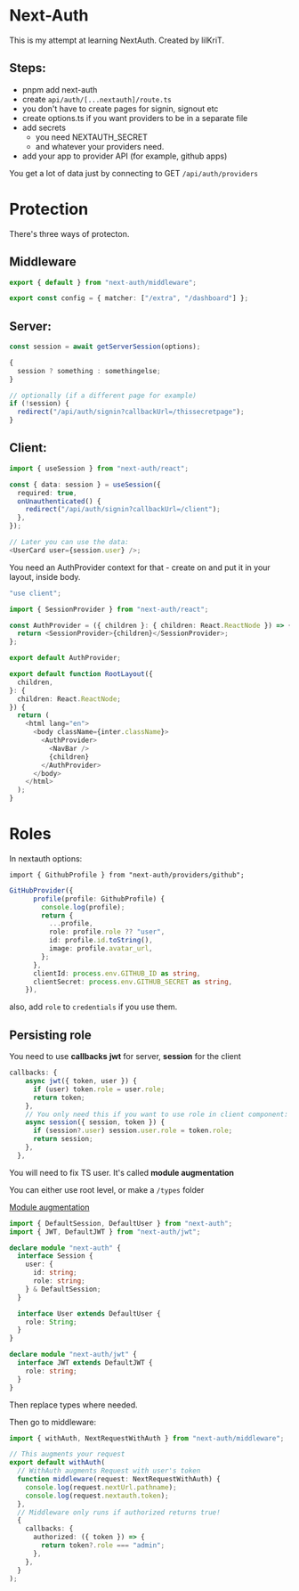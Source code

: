 # Next-Auth

This is my attempt at learning NextAuth. Created by lilKriT.

## Steps:

- pnpm add next-auth
- create `api/auth/[...nextauth]/route.ts`
- you don't have to create pages for signin, signout etc
- create options.ts if you want providers to be in a separate file
- add secrets
  - you need NEXTAUTH_SECRET
  - and whatever your providers need.
- add your app to provider API (for example, github apps)

You get a lot of data just by connecting to GET `/api/auth/providers`

# Protection

There's three ways of protecton.

## Middleware

```ts
export { default } from "next-auth/middleware";

export const config = { matcher: ["/extra", "/dashboard"] };
```

## Server:

```ts
const session = await getServerSession(options);

{
  session ? something : somethingelse;
}

// optionally (if a different page for example)
if (!session) {
  redirect("/api/auth/signin?callbackUrl=/thissecretpage");
}
```

## Client:

```ts
import { useSession } from "next-auth/react";

const { data: session } = useSession({
  required: true,
  onUnauthenticated() {
    redirect("/api/auth/signin?callbackUrl=/client");
  },
});

// Later you can use the data:
<UserCard user={session.user} />;
```

You need an AuthProvider context for that - create on and put it in your layout, inside body.

```ts
"use client";

import { SessionProvider } from "next-auth/react";

const AuthProvider = ({ children }: { children: React.ReactNode }) => {
  return <SessionProvider>{children}</SessionProvider>;
};

export default AuthProvider;
```

```ts
export default function RootLayout({
  children,
}: {
  children: React.ReactNode;
}) {
  return (
    <html lang="en">
      <body className={inter.className}>
        <AuthProvider>
          <NavBar />
          {children}
        </AuthProvider>
      </body>
    </html>
  );
}
```

# Roles

In nextauth options:

`import { GithubProfile } from "next-auth/providers/github";`

```ts
GitHubProvider({
      profile(profile: GithubProfile) {
        console.log(profile);
        return {
          ...profile,
          role: profile.role ?? "user",
          id: profile.id.toString(),
          image: profile.avatar_url,
        };
      },
      clientId: process.env.GITHUB_ID as string,
      clientSecret: process.env.GITHUB_SECRET as string,
    }),
```

also, add `role` to `credentials` if you use them.

## Persisting role

You need to use **callbacks**
**jwt** for server, **session** for the client

```ts
callbacks: {
    async jwt({ token, user }) {
      if (user) token.role = user.role;
      return token;
    },
    // You only need this if you want to use role in client component:
    async session({ session, token }) {
      if (session?.user) session.user.role = token.role;
      return session;
    },
  },
```

You will need to fix TS user.
It's called **module augmentation**

You can either use root level, or make a `/types` folder

[Module augmentation](https://next-auth.js.org/getting-started/typescript#module-augmentation)

```ts
import { DefaultSession, DefaultUser } from "next-auth";
import { JWT, DefaultJWT } from "next-auth/jwt";

declare module "next-auth" {
  interface Session {
    user: {
      id: string;
      role: string;
    } & DefaultSession;
  }

  interface User extends DefaultUser {
    role: String;
  }
}

declare module "next-auth/jwt" {
  interface JWT extends DefaultJWT {
    role: string;
  }
}
```

Then replace types where needed.

Then go to middleware:

```ts
import { withAuth, NextRequestWithAuth } from "next-auth/middleware";

// This augments your request
export default withAuth(
  // WithAuth augments Request with user's token
  function middleware(request: NextRequestWithAuth) {
    console.log(request.nextUrl.pathname);
    console.log(request.nextauth.token);
  },
  // Middleware only runs if authorized returns true!
  {
    callbacks: {
      authorized: ({ token }) => {
        return token?.role === "admin";
      },
    },
  }
);
```
